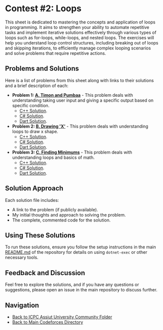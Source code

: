 # Contest #2: Loops

This sheet is dedicated to mastering the concepts and application of loops in programming. It aims to strengthen your ability to automate repetitive tasks and implement iterative solutions effectively through various types of loops such as for-loops, while-loops, and nested loops. The exercises will help you understand loop control structures, including breaking out of loops and skipping iterations, to efficiently manage complex looping scenarios and solve problems that require repetitive actions.

## Problems and Solutions

Here is a list of problems from this sheet along with links to their solutions and a brief description of each:

- **Problem 1: [A. Timon and Pumbaa](./A.%20Timon%20and%20Pumbaa/)** - This problem deals with understanding taking user input and giving a specific output based on specific condition.
    - [C++ Solution](./A.%20Timon%20and%20Pumbaa/main.cpp).
    - [C# Solution](./A.%20Timon%20and%20Pumbaa/main.cs).
    - [Dart Solution](./A.%20Timon%20and%20Pumbaa/main.dart).
- **Problem 2: [B. Drawing 'X'](./B.%20Drawing%20'X'/)** - This problem deals with understanding loops to draw x shape.
    - [C++ Solution](./B.%20Drawing%20'X'/main.cpp).
    - [C# Solution](./B.%20Drawing%20'X'/main.cs).
    - [Dart Solution](./B.%20Drawing%20'X'/main.dart).
- **Problem 3: [C. Finding Minimums](./C.%20Finding%20Minimums/)** - This problem deals with understanding loops and basics of math.
    - [C++ Solution](./C.%20Finding%20Minimums/main.cpp).
    - [C# Solution](./C.%20Finding%20Minimums/main.cs).
    - [Dart Solution](./C.%20Finding%20Minimums/main.dart).

## Solution Approach

Each solution file includes:
- A link to the problem (if publicly available).
- My initial thoughts and approach to solving the problem.
- The complete, commented code for the solution.

## Using These Solutions

To run these solutions, ensure you follow the setup instructions in the main [README.md](/README.md) of the repository for details on using `dotnet-exec` or other necessary tools.

## Feedback and Discussion

Feel free to explore the solutions, and if you have any questions or suggestions, please open an issue in the main repository to discuss further.

## Navigation

- [Back to ICPC Assiut University Community Folder](../)
- [Back to Main Codeforces Directory](../../)
